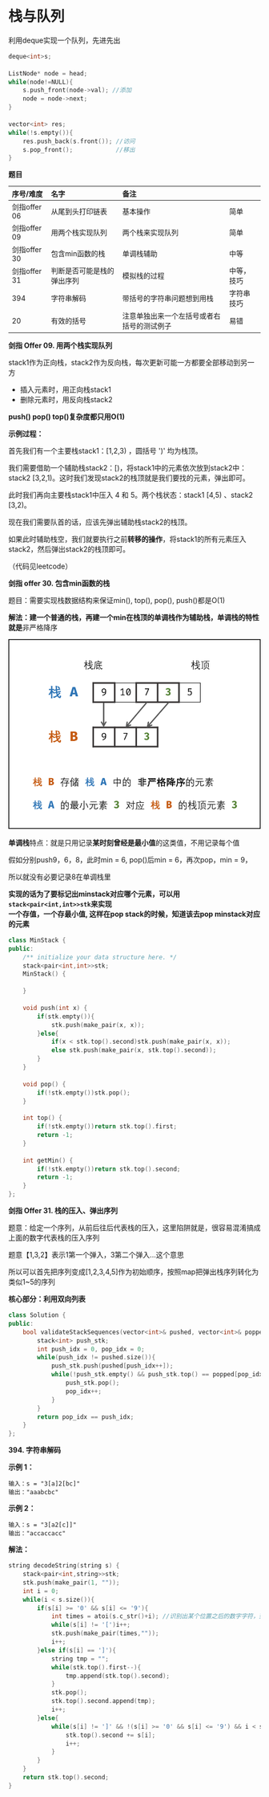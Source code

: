 # 栈与队列

利用deque实现一个队列，先进先出

```cpp
deque<int>s;

ListNode* node = head;
while(node!=NULL){
    s.push_front(node->val); //添加
    node = node->next;
}

vector<int> res;
while(!s.empty()){
    res.push_back(s.front()); //访问
    s.pop_front();            //移出
}
```

**题目**

| 序号/难度 | 名字 | 备注 |  |
| :--- | :--- | :--- | :--- |
| 剑指offer 06 | 从尾到头打印链表 | 基本操作 | 简单 |
| 剑指offer 09 | 用两个栈实现队列 | 两个栈来实现队列 | 简单 |
| 剑指offer 30 | 包含min函数的栈 | 单调栈辅助 | 中等 |
| 剑指offer 31 | 判断是否可能是栈的弹出序列 | 模拟栈的过程 | 中等，技巧 |
| 394 | 字符串解码 | 带括号的字符串问题想到用栈 | 字符串技巧 |
| 20 | 有效的括号 | 注意单独出来一个左括号或者右括号的测试例子 | 易错 |

**剑指 Offer 09. 用两个栈实现队列**

stack1作为正向栈，stack2作为反向栈，每次更新可能一方都要全部移动到另一方

* 插入元素时，用正向栈stack1
* 删除元素时，用反向栈stack2

**push\(\) pop\(\) top\(\)复杂度都只用O\(1\)**

**示例过程：**

首先我们有一个主要栈stack1：\[1,2,3\) ，圆括号 '\)' 均为栈顶。

我们需要借助一个辅助栈stack2：\[\)，将stack1中的元素依次放到stack2中：stack2 \[3,2,1\)。这时我们发现stack2的栈顶就是我们要找的元素，弹出即可。

此时我们再向主要栈stack1中压入 4 和 5。两个栈状态：stack1 \[4,5\) 、stack2 \[3,2\)。

现在我们需要队首的话，应该先弹出辅助栈stack2的栈顶。

如果此时辅助栈空，我们就要执行之前**转移的操作**，将stack1的所有元素压入stack2，然后弹出stack2的栈顶即可。

（代码见leetcode）

**剑指 offer 30. 包含min函数的栈**

题目：需要实现栈数据结构来保证min\(\), top\(\), pop\(\), push\(\)都是O\(1\)

**解法：建一个普通的栈，再建一个min在栈顶的单调栈作为辅助栈，单调栈的特性就是**非严格降序

![](../../.gitbook/assets/minstack.png)

**单调栈**特点：就是只用记录**某时刻曾经是最小值**的这类值，不用记录每个值

假如分别push9，6，8，此时min = 6, pop\(\)后min = 6，再次pop，min = 9，

所以就没有必要记录8在单调栈里

**实现的话为了要标记出minstack对应哪个元素，可以用`stack<pair<int,int>>stk`来实现  
一个存值，一个存最小值, 这样在pop stack的时候，知道该去pop minstack对应的元素**

```cpp
class MinStack {
public:
    /** initialize your data structure here. */
    stack<pair<int,int>>stk;
    MinStack() {

    }
    
    void push(int x) {
        if(stk.empty()){
            stk.push(make_pair(x, x));
        }else{
            if(x < stk.top().second)stk.push(make_pair(x, x));
            else stk.push(make_pair(x, stk.top().second));
        }
    }
    
    void pop() {
        if(!stk.empty())stk.pop();
    }
    
    int top() {
        if(!stk.empty())return stk.top().first;
        return -1;
    }
    
    int getMin() {
        if(!stk.empty())return stk.top().second;
        return -1;
    }
};
```

**剑指 Offer 31. 栈的压入、弹出序列**

题意：给定一个序列，从前后往后代表栈的压入，这里陷阱就是，很容易混淆搞成上面的数字代表栈的压入序列

题意【1,3,2】表示1第一个弹入，3第二个弹入...这个意思

所以可以首先把序列变成\[1,2,3,4,5\]作为初始顺序，按照map把弹出栈序列转化为类似1~5的序列

**核心部分：利用双向列表**

```cpp
class Solution {
public:
    bool validateStackSequences(vector<int>& pushed, vector<int>& popped){
        stack<int> push_stk;
        int push_idx = 0, pop_idx = 0;
        while(push_idx != pushed.size()){
            push_stk.push(pushed[push_idx++]);
            while(!push_stk.empty() && push_stk.top() == popped[pop_idx]){
                push_stk.pop();
                pop_idx++;
            }
        }
        return pop_idx == push_idx;
    }
};
```

**394. 字符串解码**

**示例 1：**

```text
输入：s = "3[a]2[bc]"
输出："aaabcbc"
```

**示例 2：**

```text
输入：s = "3[a2[c]]"
输出："accaccacc"
```

**解法：**

```cpp
string decodeString(string s) {
    stack<pair<int,string>>stk;
    stk.push(make_pair(1, ""));
    int i = 0;
    while(i < s.size()){
        if(s[i] >= '0' && s[i] <= '9'){
            int times = atoi(s.c_str()+i); //识别出某个位置之后的数字字符，到非数字自动停止返回
            while(s[i] != '[')i++;
            stk.push(make_pair(times,""));
            i++;
        }else if(s[i] == ']'){
            string tmp = "";
            while(stk.top().first--){
                tmp.append(stk.top().second);
            }
            stk.pop();
            stk.top().second.append(tmp);
            i++;
        }else{
            while(s[i] != ']' && !(s[i] >= '0' && s[i] <= '9') && i < s.size()){
                stk.top().second += s[i];
                i++;
            }
        }
    }
    return stk.top().second;
}
```

